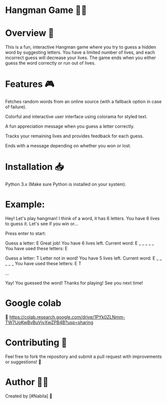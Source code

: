 # Hangman Game 🏴‍☠️
# Overview 🌟
This is a fun, interactive Hangman game where you try to guess a hidden word by suggesting letters. You have a limited number of lives, and each incorrect guess will decrease your lives. The game ends when you either guess the word correctly or run out of lives.

# Features 🎮
Fetches random words from an online source (with a fallback option in case of failure).

Colorful and interactive user interface using colorama for styled text.

A fun appreciation message when you guess a letter correctly.

Tracks your remaining lives and provides feedback for each guess.

Ends with a message depending on whether you won or lost.

# Installation 📥

Python 3.x (Make sure Python is installed on your system).

# Example:

Hey! Let's play hangman!
I think of a word, it has 6 letters.
You have 6 lives to guess it.
Let's see if you win or...

Press enter to start:

Guess a letter: E
Great job!
You have 6 lives left.
Current word: E _ _ _ _ _
You have used these letters: E

Guess a letter: T
Letter not in word!
You have 5 lives left.
Current word: E _ _ _ _ _
You have used these letters: E T

...

Yay! You guessed the word!
Thanks for playing! 
See you next time!

# Google colab
🔗 https://colab.research.google.com/drive/1PYk0ZLNmm-TW7lJoKwBvBuVjvXwZPB4B?usp=sharing

# Contributing 🤝
Feel free to fork the repository and submit a pull request with improvements or suggestions! 💬

# Author 👨‍💻
Created by [#Nabila] 🌟

